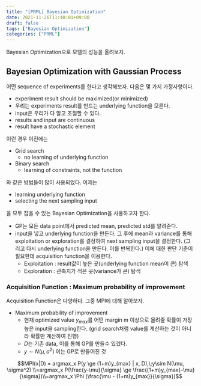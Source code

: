 ```yaml
---
title: "[PRML] Bayesian Optimization"
date: 2021-11-26T11:40:01+09:00
draft: false
tags: ["Bayesian Optimization"]
categories: ["PRML"]
---
```


Bayesian Optimization으로 모델의 성능을 올려보자.
<!--more-->

## Bayesian Optimization with Gaussian Process
어떤 sequence of experiments를 한다고 생각해보자. 다음은 몇 가지 가정사항이다.
- experiment result should be maximized(or minimized)
- 우리는 experiments result를 만드는 underlying function을 모른다.
- input은 우리가 다 알고 조절할 수 있다.
- results and input are continuous
- result have a stochastic element

이런 경우 이전에는
- Grid search
  - no learning of underlying function
- Binary search
  - learning of constraints, not the function

와 같은 방법들이 많이 사용되었다. 이제는 
- learning underlying function
- selecting the next sampling input

을 모두 잡을 수 있는 Bayesian Optimization을 사용하고자 한다.

- GP는 모든 data point에서 predicted mean, predicted std를 알려준다.
- input을 넣고 underlying function을 만든다. 그 후에 mean과 variance를 통해 exploitation or exploration를 결정하여 next sampling input을 결정한다. (그리고 다시 underlying function을 만든다. 이를 반복한다.) 이에 대한 판단 기준이 필요한데 acquisition function을 이용한다.
  - Exploitation : result값이 높은 곳(underlying function mean이 큰) 탐색
  - Exploration : 관측지가 적은 곳(variance가 큰) 탐색

### Acquisition Function : Maximum probability of improvement
Acquisition Function은 다양하다. 그중 MPI에 대해 알아보자.
- Maximum probability of improvement
  - 현재 optimized value $y_{max}$를 어떤 margin m 이상으로 올려줄 확률이 가장 높은 input을 sampling한다. (grid search처럼 value를 계산하는 것이 아니라 확률만 계산하여 진행)
  - $D$는 기존 data, 이를 통해 GP를 만들수 있겠다.
  - $y \sim N(\mu, \sigma^2)$ 이는 GP로 만들어진 것

$$MPI(x|D) = argmax_x P(y \ge (1+m)y_{max} | x, D),\;y\sim N(\mu, \sigma^2) \\=argmax_x P(\frac{y-\mu}{\sigma} \ge \frac{(1+m)y_{max}-\mu}{\sigma})\\=argmax_x \Phi (\frac{\mu - (1+m)y_{max}}{\sigma})$$